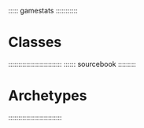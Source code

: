 ::::: gamestats :::::::::::
# Classes
:::::::::::::::::::::::::::
:::::: sourcebook :::::::::
# Archetypes
:::::::::::::::::::::::::::

